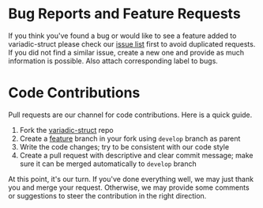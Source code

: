 # Bug Reports and Feature Requests

If you think you've found a bug or would like to see a feature added to variadic-struct please check our [issue list](https://github.com/tomsksoft/variadic-struct/issues) first to
avoid duplicated requests. If you did not find a similar issue, create a new one and provide as much information is possible. Also attach corresponding label to bugs.

# Code Contributions

Pull requests are our channel for code contributions. Here is a quick guide.

1. Fork the [variadic-struct](https://github.com/tomsksoft/variadic-struct) repo
2. Create a [feature](https://nvie.com/posts/a-successful-git-branching-model/#feature-branches) branch in your fork using ```develop``` branch as parent
3. Write the code changes; try to be consistent with our code style
4. Create a pull request with descriptive and clear commit message; make sure it can be merged automatically to ```develop``` branch

At this point, it's our turn. If you've done everything well, we may just thank you and merge your request. Otherwise, we may provide some comments or suggestions to steer the
contribution in the right direction.
